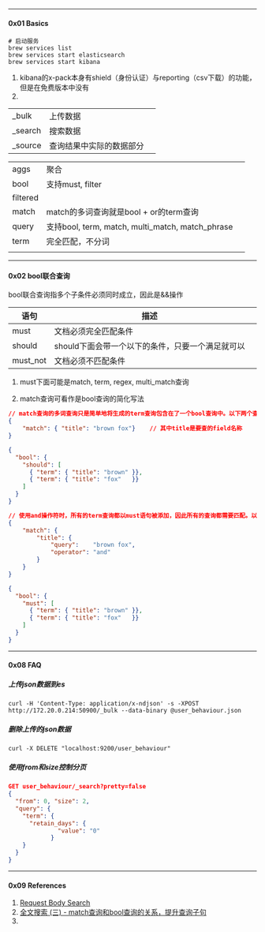 



----

#### 0x01 Basics

```shell
# 启动服务
brew services list
brew services start elasticsearch
brew services start kibana
```



1. kibana的x-pack本身有shield（身份认证）与reporting（csv下载）的功能，但是在免费版本中没有
2. 



|         |                          |      |
| ------- | ------------------------ | ---- |
| _bulk   | 上传数据                 |      |
| _search | 搜索数据                 |      |
| _source | 查询结果中实际的数据部分 |      |





|          |                                                  |      |
| -------- | ------------------------------------------------ | ---- |
| aggs     | 聚合                                             |      |
| bool     | 支持must, filter                                 |      |
| filtered |                                                  |      |
| match    | match的多词查询就是bool + or的term查询           |      |
| query    | 支持bool, term, match, multi_match, match_phrase |      |
| term     | 完全匹配，不分词                                 |      |
|          |                                                  |      |



---

#### 0x02 bool联合查询

bool联合查询指多个子条件必须同时成立，因此是&&操作

| 语句     | 描述                                             |      |
| -------- | ------------------------------------------------ | ---- |
| must     | 文档必须完全匹配条件                             |      |
| should   | should下面会带一个以下的条件，只要一个满足就可以 |      |
| must_not | 文档必须不匹配条件                               |      |



1. must下面可能是match, term, regex, multi_match查询

2. match查询可看作是bool查询的简化写法

```json
// match查询的多词查询只是简单地将生成的term查询包含在了一个bool查询中。以下两个查询是等价的：
{
    "match": { "title": "brown fox"}	// 其中title是要查的field名称
}

{
  "bool": {
    "should": [
      { "term": { "title": "brown" }},
      { "term": { "title": "fox"   }}
    ]
  }
}

// 使用and操作符时，所有的term查询都以must语句被添加，因此所有的查询都需要匹配。以下两个查询是等价的：
{
    "match": {
        "title": {
            "query":    "brown fox",
            "operator": "and"
        }
    }
}

{
  "bool": {
    "must": [
      { "term": { "title": "brown" }},
      { "term": { "title": "fox"   }}
    ]
  }
}
```











----

#### 0x08 FAQ



##### 上传json数据到es

```shell
curl -H 'Content-Type: application/x-ndjson' -s -XPOST http://172.20.0.214:50900/_bulk --data-binary @user_behaviour.json
```



##### 删除上传的json数据

```shell
curl -X DELETE "localhost:9200/user_behaviour"
```



##### 使用from和size控制分页

```json
GET user_behaviour/_search?pretty=false
{
  "from": 0, "size": 2,  
  "query": {
    "term": {
      "retain_days": {
              "value": "0"
            }
    }
  }
}
```





----

#### 0x09 References

1. [Request Body Search](https://www.elastic.co/guide/en/elasticsearch/reference/6.7/search-request-body.html#search-request-body)
2. [全文搜索 (三) - match查询和bool查询的关系，提升查询子句](https://blog.csdn.net/dm_vincent/article/details/41743955)
3. 


